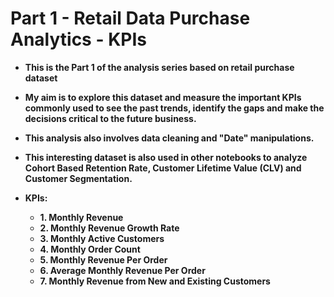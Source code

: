 # Part 1 - Retail Data Purchase Analytics - KPIs
 
* **This is the Part 1 of the analysis series based on retail purchase dataset**
* **My aim is to explore this dataset and measure the important KPIs commonly used to see the past trends, identify the gaps and make the decisions critical to the future business.**
* **This analysis also involves data cleaning and "Date" manipulations.**
* **This interesting dataset is also used in other notebooks to analyze Cohort Based Retention Rate, Customer Lifetime Value (CLV) and Customer Segmentation.**

* **KPIs:**
    * **1. Monthly Revenue**
    * **2. Monthly Revenue Growth Rate**
    * **3. Monthly Active Customers**
    * **4. Monthly Order Count**
    * **5. Monthly Revenue Per Order**
    * **6. Average Monthly Revenue Per Order**
    * **7. Monthly Revenue from New and Existing Customers**
